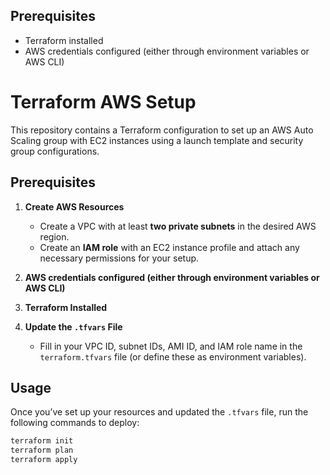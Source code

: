 ## Prerequisites

- Terraform installed
- AWS credentials configured (either through environment variables or AWS CLI)

# Terraform AWS Setup

This repository contains a Terraform configuration to set up an AWS Auto Scaling group with EC2 instances using a launch template and security group configurations.

## Prerequisites

1. **Create AWS Resources**
   - Create a VPC with at least **two private subnets** in the desired AWS region.
   - Create an **IAM role** with an EC2 instance profile and attach any necessary permissions for your setup.
     
2. **AWS credentials configured (either through environment variables or AWS CLI)**
   
3. **Terraform Installed**

4. **Update the `.tfvars` File**
   - Fill in your VPC ID, subnet IDs, AMI ID, and IAM role name in the `terraform.tfvars` file (or define these as environment variables).

## Usage

Once you’ve set up your resources and updated the `.tfvars` file, run the following commands to deploy:

```bash
terraform init
terraform plan
terraform apply
